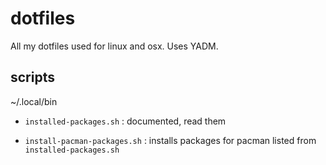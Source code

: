 # dotfiles
All my dotfiles used for linux and osx. Uses YADM. 

## scripts
~/.local/bin

- `installed-packages.sh` : documented, read them

- `install-pacman-packages.sh` : installs packages for pacman listed from `installed-packages.sh` 
